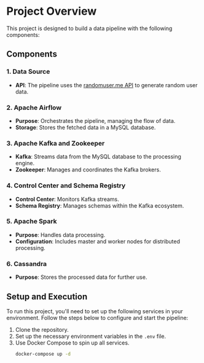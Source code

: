 # Project Overview

This project is designed to build a data pipeline with the following components:

## Components

### 1. Data Source
- **API**: The pipeline uses the [randomuser.me API](https://randomuser.me) to generate random user data.

### 2. Apache Airflow
- **Purpose**: Orchestrates the pipeline, managing the flow of data.
- **Storage**: Stores the fetched data in a MySQL database.

### 3. Apache Kafka and Zookeeper
- **Kafka**: Streams data from the MySQL database to the processing engine.
- **Zookeeper**: Manages and coordinates the Kafka brokers.

### 4. Control Center and Schema Registry
- **Control Center**: Monitors Kafka streams.
- **Schema Registry**: Manages schemas within the Kafka ecosystem.

### 5. Apache Spark
- **Purpose**: Handles data processing.
- **Configuration**: Includes master and worker nodes for distributed processing.

### 6. Cassandra
- **Purpose**: Stores the processed data for further use.

## Setup and Execution

To run this project, you'll need to set up the following services in your environment. Follow the steps below to configure and start the pipeline:

1. Clone the repository.
2. Set up the necessary environment variables in the `.env` file.
3. Use Docker Compose to spin up all services.
   ```bash
   docker-compose up -d
